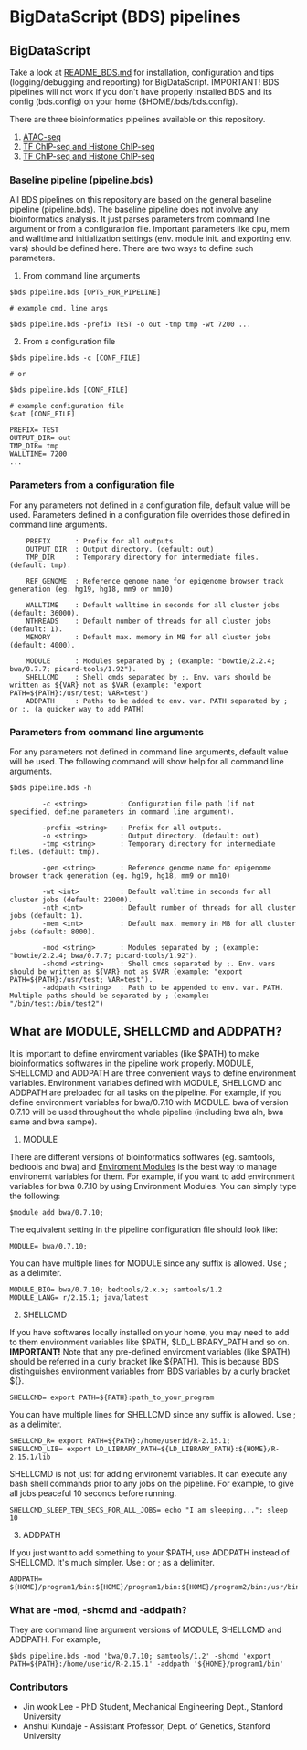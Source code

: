 BigDataScript (BDS) pipelines
===================================================================

## BigDataScript

Take a look at <a href="README_BDS.md">README_BDS.md</a> for installation, configuration and tips (logging/debugging and reporting) for BigDataScript. IMPORTANT! BDS pipelines will not work if you don't have properly installed BDS and its config (bds.config) on your home ($HOME/.bds/bds.config).

There are three bioinformatics pipelines available on this repository.

1) <a href="atac/atac.bds">ATAC-seq</a>
2) <a href="chipseq/tf_chipseq.bds">TF ChIP-seq and Histone ChIP-seq</a>
2) <a href="chipseq/hist_chipseq.bds">TF ChIP-seq and Histone ChIP-seq</a>


### Baseline pipeline (pipeline.bds)

All BDS pipelines on this repository are based on the general baseline pipeline (pipeline.bds). The baseline pipeline does not involve any bioinformatics analysis. It just parses parameters from command line argument or from a configuration file. Important parameters like cpu, mem and walltime and initialization settings (env. module init. and exporting env. vars) should be defined here. There are two ways to define such parameters.

1) From command line arguments 
```
$bds pipeline.bds [OPTS_FOR_PIPELINE]

# example cmd. line args

$bds pipeline.bds -prefix TEST -o out -tmp tmp -wt 7200 ...

```

2) From a configuration file
```
$bds pipeline.bds -c [CONF_FILE]

# or

$bds pipeline.bds [CONF_FILE]

# example configuration file
$cat [CONF_FILE]

PREFIX= TEST
OUTPUT_DIR= out
TMP_DIR= tmp
WALLTIME= 7200 
...
```


### Parameters from a configuration file

For any parameters not defined in a configuration file, default value will be used. Parameters defined in a configuration file overrides those defined in command line arguments.

```
	PREFIX 		: Prefix for all outputs.
	OUTPUT_DIR 	: Output directory. (default: out)
	TMP_DIR 	: Temporary directory for intermediate files. (default: tmp).

	REF_GENOME	: Reference genome name for epigenome browser track generation (eg. hg19, hg18, mm9 or mm10)

	WALLTIME 	: Default walltime in seconds for all cluster jobs (default: 36000).
	NTHREADS 	: Default number of threads for all cluster jobs (default: 1).
	MEMORY 		: Default max. memory in MB for all cluster jobs (default: 4000).

	MODULE 		: Modules separated by ; (example: "bowtie/2.2.4; bwa/0.7.7; picard-tools/1.92").
	SHELLCMD	: Shell cmds separated by ;. Env. vars should be written as ${VAR} not as $VAR (example: "export PATH=${PATH}:/usr/test; VAR=test")
	ADDPATH		: Paths to be added to env. var. PATH separated by ; or :. (a quicker way to add PATH)

```


### Parameters from command line arguments

For any parameters not defined in command line arguments, default value will be used. The following command will show help for all command line arguments.

```
$bds pipeline.bds -h

        -c <string>        : Configuration file path (if not specified, define parameters in command line argument).

        -prefix <string>   : Prefix for all outputs.
        -o <string>        : Output directory. (default: out)
        -tmp <string>      : Temporary directory for intermediate files. (default: tmp).

        -gen <string>      : Reference genome name for epigenome browser track generation (eg. hg19, hg18, mm9 or mm10)

        -wt <int>          : Default walltime in seconds for all cluster jobs (default: 22000).
        -nth <int>         : Default number of threads for all cluster jobs (default: 1).
        -mem <int>         : Default max. memory in MB for all cluster jobs (default: 8000).

        -mod <string>      : Modules separated by ; (example: "bowtie/2.2.4; bwa/0.7.7; picard-tools/1.92").
        -shcmd <string>    : Shell cmds separated by ;. Env. vars should be written as ${VAR} not as $VAR (example: "export PATH=${PATH}:/usr/test; VAR=test").
        -addpath <string>  : Path to be appended to env. var. PATH. Multiple paths should be separated by ; (example: "/bin/test:/bin/test2")
```


## What are MODULE, SHELLCMD and ADDPATH?

It is important to define enviroment variables (like $PATH) to make bioinformatics softwares in the pipeline work properly. MODULE, SHELLCMD and ADDPATH are three convenient ways to define environment variables. Environment variables defined with MODULE, SHELLCMD and ADDPATH are preloaded for all tasks on the pipeline. For example, if you define environment variables for bwa/0.7.10 with MODULE. bwa of version 0.7.10 will be used throughout the whole pipeline (including bwa aln, bwa same and bwa sampe).

1) MODULE

There are different versions of bioinformatics softwares (eg. samtools, bedtools and bwa) and <a href="http://modules.sourceforge.net/">Enviroment Modules</a> is the best way to manage environemt variables for them. For example, if you want to add environment variables for bwa 0.7.10 by using Environment Modules. You can simply type the following:

```
$module add bwa/0.7.10;
```

The equivalent setting in the pipeline configuration file should look like:
```
MODULE= bwa/0.7.10;
```

You can have multiple lines for MODULE since any suffix is allowed. Use ; as a delimiter.
```
MODULE_BIO= bwa/0.7.10; bedtools/2.x.x; samtools/1.2
MODULE_LANG= r/2.15.1; java/latest
```

2) SHELLCMD

If you have softwares locally installed on your home, you may need to add to them environment variables like $PATH, $LD_LIBRARY_PATH and so on. <b>IMPORTANT!</b> Note that any pre-defined enviroment variables (like $PATH) should be referred in a curly bracket like ${PATH}. This is because BDS distinguishes environment variables from BDS variables by a curly bracket ${}.
```
SHELLCMD= export PATH=${PATH}:path_to_your_program
```

You can have multiple lines for SHELLCMD since any suffix is allowed. Use ; as a delimiter. 
```
SHELLCMD_R= export PATH=${PATH}:/home/userid/R-2.15.1;
SHELLCMD_LIB= export LD_LIBRARY_PATH=${LD_LIBRARY_PATH}:${HOME}/R-2.15.1/lib
```

SHELLCMD is not just for adding environemt variables. It can execute any bash shell commands prior to any jobs on the pipeline. For example, to give all jobs peaceful 10 seconds before running.
```
SHELLCMD_SLEEP_TEN_SECS_FOR_ALL_JOBS= echo "I am sleeping..."; sleep 10
```

3) ADDPATH

If you just want to add something to your $PATH, use ADDPATH instead of SHELLCMD. It's much simpler. Use : or ; as a delimiter.

```
ADDPATH= ${HOME}/program1/bin:${HOME}/program1/bin:${HOME}/program2/bin:/usr/bin/test
```

### What are -mod, -shcmd and -addpath?

They are command line argument versions of MODULE, SHELLCMD and ADDPATH. For example,

```
$bds pipeline.bds -mod 'bwa/0.7.10; samtools/1.2' -shcmd 'export PATH=${PATH}:/home/userid/R-2.15.1' -addpath '${HOME}/program1/bin'
```

### Contributors

* Jin wook Lee - PhD Student, Mechanical Engineering Dept., Stanford University
* Anshul Kundaje - Assistant Professor, Dept. of Genetics, Stanford University
